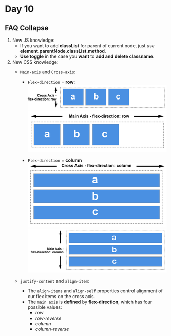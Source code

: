 # Day 10
## FAQ Collapse

1. New JS knowledge:
    - If you want to add **classList** for parent of current node, just *use* **element.parentNode.classList.method**.
    - **Use toggle** in the case you **want** to  **add and delete classname**.
2. New CSS knowledge:
    - `Main-axis` and `Cross-axis`:
        - `Flex-direction` = **row**:
        ![alt-text-2](./Image/basics3.png "title-2") ![alt-text-1](./Image/basics1.png "title-1") 

        - `Flex-direction` = **column**
        ![alt-text-2](./Image/basics4.png "title-2") ![alt-text-1](./Image/basics2.png "title-1") 

    - `justify-content` and `align-item`:
        - The `align-items` and `align-self` properties control alignment of our flex items on the cross axis.
        - The `main axis` is **defined** by **flex-direction**, which has four possible values:
            - *row*
            - *row-reverse*
            - *column*
            - *column-reverse*